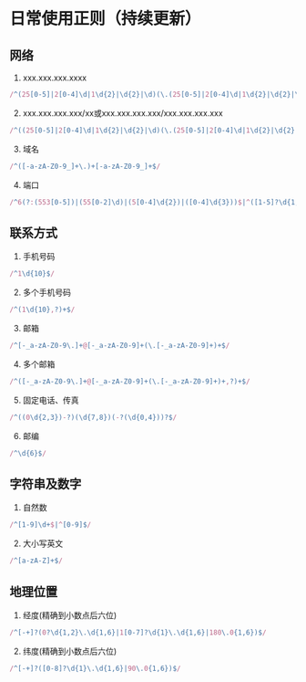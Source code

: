 # 日常使用正则（持续更新）
## 网络
1. xxx.xxx.xxx.xxxx 
```js
/^(25[0-5]|2[0-4]\d|1\d{2}|\d{2}|\d)(\.(25[0-5]|2[0-4]\d|1\d{2}|\d{2}|\d)){3}$/
```
2. xxx.xxx.xxx.xxx/xx或xxx.xxx.xxx.xxx/xxx.xxx.xxx.xxx
```js
/^((25[0-5]|2[0-4]\d|1\d{2}|\d{2}|\d)(\.(25[0-5]|2[0-4]\d|1\d{2}|\d{2}|\d)){3}\/\d{1,2})$|^((25[0-5]|2[0-4]\d|1\d{2}|\d{2}|\d)(\.(25[0-5]|2[0-4]\d|1\d{2}|\d{2}|\d)){3}\/(25[0-5]|2[0-4]\d|1\d{2}|\d{2}|\d)(\.(25[0-5]|2[0-4]\d|1\d{2}|\d{2}|\d)){3})$/
```
3. 域名
```js
/^([-a-zA-Z0-9_]+\.)+[-a-zA-Z0-9_]+$/
```
4. 端口
```js
/^6(?:(553[0-5])|(55[0-2]\d)|(5[0-4]\d{2})|([0-4]\d{3}))$|^([1-5]?\d{1,4})$/
```
## 联系方式
1. 手机号码
```js
/^1\d{10}$/
```
2. 多个手机号码 
```js
/^(1\d{10},?)+$/
```
3. 邮箱
```js
/^[-_a-zA-Z0-9\.]+@[-_a-zA-Z0-9]+(\.[-_a-zA-Z0-9]+)+$/
```
4. 多个邮箱
```js
/^([-_a-zA-Z0-9\.]+@[-_a-zA-Z0-9]+(\.[-_a-zA-Z0-9]+)+,?)+$/
```
5. 固定电话、传真
```js
/^((0\d{2,3})-?)(\d{7,8})(-?(\d{0,4}))?$/
```
6. 邮编
```js
/^\d{6}$/
```
## 字符串及数字
1. 自然数
```js
/^[1-9]\d+$|^[0-9]$/
```
2. 大小写英文
```js
/^[a-zA-Z]+$/
```
## 地理位置
1. 经度(精确到小数点后六位)
```js
/^[-+]?(0?\d{1,2}\.\d{1,6}|1[0-7]?\d{1}\.\d{1,6}|180\.0{1,6})$/
```
2. 纬度(精确到小数点后六位)
```js
/^[-+]?([0-8]?\d{1}\.\d{1,6}|90\.0{1,6})$/
```
